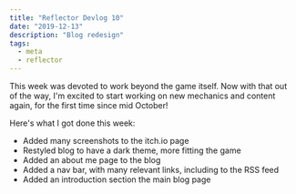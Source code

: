 ```yaml
---
title: "Reflector Devlog 10"
date: "2019-12-13"
description: "Blog redesign"
tags:
  - meta
  - reflector
---
```


This week was devoted to work beyond the game itself. Now with that out of the way, I'm excited to start working on new mechanics and content again, for the first time since mid October!

Here's what I got done this week:

- Added many screenshots to the itch.io page
- Restyled blog to have a dark theme, more fitting the game
- Added an about me page to the blog
- Added a nav bar, with many relevant links, including to the RSS feed
- Added an introduction section the main blog page
